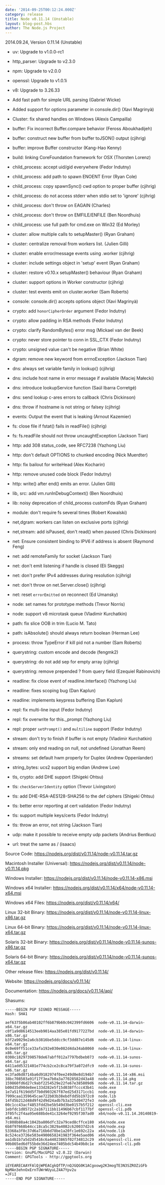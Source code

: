 ```yaml
---
date: '2014-09-25T00:12:24.000Z'
category: release
title: Node v0.11.14 (Unstable)
layout: blog-post.hbs
author: The Node.js Project
---
```


2014.09.24, Version 0.11.14 (Unstable)

- uv: Upgrade to v1.0.0-rc1

- http_parser: Upgrade to v2.3.0

- npm: Upgrade to v2.0.0

- openssl: Upgrade to v1.0.1i

- v8: Upgrade to 3.26.33

- Add fast path for simple URL parsing (Gabriel Wicke)

- Added support for options parameter in console.dir() (Xavi Magrinyà)

- Cluster: fix shared handles on Windows (Alexis Campailla)

- buffer: Fix incorrect Buffer.compare behavior (Feross Aboukhadijeh)

- buffer: construct new buffer from buffer toJSON() output (cjihrig)

- buffer: improve Buffer constructor (Kang-Hao Kenny)

- build: linking CoreFoundation framework for OSX (Thorsten Lorenz)

- child_process: accept uid/gid everywhere (Fedor Indutny)

- child_process: add path to spawn ENOENT Error (Ryan Cole)

- child_process: copy spawnSync() cwd option to proper buffer (cjihrig)

- child_process: do not access stderr when stdio set to 'ignore' (cjihrig)

- child_process: don't throw on EAGAIN (Charles)

- child_process: don't throw on EMFILE/ENFILE (Ben Noordhuis)

- child_process: use full path for cmd.exe on Win32 (Ed Morley)

- cluster: allow multiple calls to setupMaster() (Ryan Graham)

- cluster: centralize removal from workers list. (Julien Gilli)

- cluster: enable error/message events using .worker (cjihrig)

- cluster: include settings object in 'setup' event (Ryan Graham)

- cluster: restore v0.10.x setupMaster() behaviour (Ryan Graham)

- cluster: support options in Worker constructor (cjihrig)

- cluster: test events emit on cluster.worker (Sam Roberts)

- console: console.dir() accepts options object (Xavi Magrinyà)

- crypto: add `honorCipherOrder` argument (Fedor Indutny)

- crypto: allow padding in RSA methods (Fedor Indutny)

- crypto: clarify RandomBytes() error msg (Mickael van der Beek)

- crypto: never store pointer to conn in SSL_CTX (Fedor Indutny)

- crypto: unsigned value can't be negative (Brian White)

- dgram: remove new keyword from errnoException (Jackson Tian)

- dns: always set variable family in lookup() (cjihrig)

- dns: include host name in error message if available (Maciej Małecki)

- dns: introduce lookupService function (Saúl Ibarra Corretgé)

- dns: send lookup c-ares errors to callback (Chris Dickinson)

- dns: throw if hostname is not string or falsey (cjihrig)

- events: Output the event that is leaking (Arnout Kazemier)

- fs: close file if fstat() fails in readFile() (cjihrig)

- fs: fs.readFile should not throw uncaughtException (Jackson Tian)

- http: add 308 status_code, see RFC7238 (Yazhong Liu)

- http: don't default OPTIONS to chunked encoding (Nick Muerdter)

- http: fix bailout for writeHead (Alex Kocharin)

- http: remove unused code block (Fedor Indutny)

- http: write() after end() emits an error. (Julien Gilli)

- lib, src: add vm.runInDebugContext() (Ben Noordhuis)

- lib: noisy deprecation of child_process customFds (Ryan Graham)

- module: don't require fs several times (Robert Kowalski)

- net,dgram: workers can listen on exclusive ports (cjihrig)

- net,stream: add isPaused, don't read() when paused (Chris Dickinson)

- net: Ensure consistent binding to IPV6 if address is absent (Raymond Feng)

- net: add remoteFamily for socket (Jackson Tian)

- net: don't emit listening if handle is closed (Eli Skeggs)

- net: don't prefer IPv4 addresses during resolution (cjihrig)

- net: don't throw on net.Server.close() (cjihrig)

- net: reset `errorEmitted` on reconnect (Ed Umansky)

- node: set names for prototype methods (Trevor Norris)

- node: support v8 microtask queue (Vladimir Kurchatkin)

- path: fix slice OOB in trim (Lucio M. Tato)

- path: isAbsolute() should always return boolean (Herman Lee)

- process: throw TypeError if kill pid not a number (Sam Roberts)

- querystring: custom encode and decode (fengmk2)

- querystring: do not add sep for empty array (cjihrig)

- querystring: remove prepended ? from query field (Ezequiel Rabinovich)

- readline: fix close event of readline.Interface() (Yazhong Liu)

- readline: fixes scoping bug (Dan Kaplun)

- readline: implements keypress buffering (Dan Kaplun)

- repl: fix multi-line input (Fedor Indutny)

- repl: fix overwrite for this.\_prompt (Yazhong Liu)

- repl: proper `setPrompt()` and `multiline` support (Fedor Indutny)

- stream: don't try to finish if buffer is not empty (Vladimir Kurchatkin)

- stream: only end reading on null, not undefined (Jonathan Reem)

- streams: set default hwm properly for Duplex (Andrew Oppenlander)

- string_bytes: ucs2 support big endian (Andrew Low)

- tls, crypto: add DHE support (Shigeki Ohtsu)

- tls: `checkServerIdentity` option (Trevor Livingston)

- tls: add DHE-RSA-AES128-SHA256 to the def ciphers (Shigeki Ohtsu)

- tls: better error reporting at cert validation (Fedor Indutny)

- tls: support multiple keys/certs (Fedor Indutny)

- tls: throw an error, not string (Jackson Tian)

- udp: make it possible to receive empty udp packets (Andrius Bentkus)

- url: treat the same as / (isaacs)

Source Code: https://nodejs.org/dist/v0.11.14/node-v0.11.14.tar.gz

Macintosh Installer (Universal): https://nodejs.org/dist/v0.11.14/node-v0.11.14.pkg

Windows Installer: https://nodejs.org/dist/v0.11.14/node-v0.11.14-x86.msi

Windows x64 Installer: https://nodejs.org/dist/v0.11.14/x64/node-v0.11.14-x64.msi

Windows x64 Files: https://nodejs.org/dist/v0.11.14/x64/

Linux 32-bit Binary: https://nodejs.org/dist/v0.11.14/node-v0.11.14-linux-x86.tar.gz

Linux 64-bit Binary: https://nodejs.org/dist/v0.11.14/node-v0.11.14-linux-x64.tar.gz

Solaris 32-bit Binary: https://nodejs.org/dist/v0.11.14/node-v0.11.14-sunos-x86.tar.gz

Solaris 64-bit Binary: https://nodejs.org/dist/v0.11.14/node-v0.11.14-sunos-x64.tar.gz

Other release files: https://nodejs.org/dist/v0.11.14/

Website: https://nodejs.org/docs/v0.11.14/

Documentation: https://nodejs.org/docs/v0.11.14/api/

Shasums:

```
-----BEGIN PGP SIGNED MESSAGE-----
Hash: SHA1

aef6375b86ab40102ff6b879b60c042399fd6606  node-v0.11.14-darwin-x64.tar.gz
c0f1a9d8614513eeb9014aa385e01fd9177227bd  node-v0.11.14-darwin-x86.tar.gz
b3f2a9029e2a6cb3816be5ddcc9cf3dd87e145d6  node-v0.11.14-linux-x64.tar.gz
0c0e69ff51ce33afa192e030e082d4da34ab8060  node-v0.11.14-linux-x86.tar.gz
0308c18297398578de67abff012a7797bdbeb073  node-v0.11.14-sunos-x64.tar.gz
6411add5321401e774cb2ce2c8ca79f3a072dfc9  node-v0.11.14-sunos-x86.tar.gz
ec3fad6d8714ba6d9182974f0ee249d0e8d194b7  node-v0.11.14-x86.msi
38bc708503a91f17f3ea7b0a3a77028582d43a48  node-v0.11.14.pkg
159860fd6d27c9abf2254529e22fe67e385809d6  node-v0.11.14.tar.gz
b00d35d90de8ee133d282e5f15d038ffccc43b41  node.exe
1e7a51f619dd5f7b0d903267f87ed25d3171ccb1  node.exp
7999caa1359645cae722b03b38ebdfdd5b1972c0  node.lib
14fd5b212d48d9f42d9d24adb7b3a325d0472fe3  node.pdb
00c1cc43acf4853fdd2be5b549d3be0157b5f212  openssl-cli.exe
1ebfdc1d8572c2a167111bb11496b67cbf1177bf  openssl-cli.pdb
3f05fc2f4aa95e688bde41c3264ef9295f307ad0  x64/node-v0.11.14.20140819-x64.msi
7c808b88a4c1042ba806dfc32a79ced8cffce180  x64/node.exe
6b8f97668b44cc18ca5c3829a4082c620037d2c6  x64/node.exp
53368a3f8c37d6a716b6d78be1a20fc1e692c22a  x64/node.lib
8c524ce3726e503e4900658241983f364e5aed06  x64/node.pdb
aa1db1b7a5d2d5416c6a44023865f02f34812c29  x64/openssl-cli.exe
90b865ed6df55bde36d24ee7405bdc54b49b8c1e  x64/openssl-cli.pdb
-----BEGIN PGP SIGNATURE-----
Version: GnuPG/MacGPG2 v2.0.22 (Darwin)
Comment: GPGTools - http://gpgtools.org

iEYEARECAAYFAlQjWPEACgkQfTP/nQJGQG0K1ACgoowg2K3mogTE3N3SZROZiGFb
NpMAn3ehnOxErnTUWrWUyuLZ4A7Ypv2u
=JFiI
-----END PGP SIGNATURE-----
```

